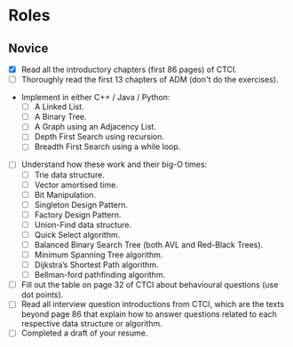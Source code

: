 # Roles

## Novice

- [x] Read all the introductory chapters (first 86 pages) of CTCI.
- [ ] Thoroughly read the first 13 chapters of ADM (don't do the exercises).
- Implement in either C++ / Java / Python:
  - [ ] A Linked List.
  - [ ] A Binary Tree.
  - [ ] A Graph using an Adjacency List.
  - [ ] Depth First Search using recursion.
  - [ ] Breadth First Search using a while loop.
- [ ] Understand how these work and their big-O times:
  - [ ] Trie data structure.
  - [ ] Vector amortised time.
  - [ ] Bit Manipulation.
  - [ ] Singleton Design Pattern.
  - [ ] Factory Design Pattern.
  - [ ] Union-Find data structure.
  - [ ] Quick Select algorithm.
  - [ ] Balanced Binary Search Tree (both AVL and Red-Black Trees).
  - [ ] Minimum Spanning Tree algorithm.
  - [ ] Dijkstra’s Shortest Path algorithm.
  - [ ] Bellman-ford pathfinding algorithm.
- [ ] Fill out the table on page 32 of CTCI about behavioural questions (use dot points).
- [ ] Read all interview question introductions from CTCI, which are the texts beyond page 86 that explain how to answer questions related to each respective data structure or algorithm.
- [ ] Completed a draft of your resume.
